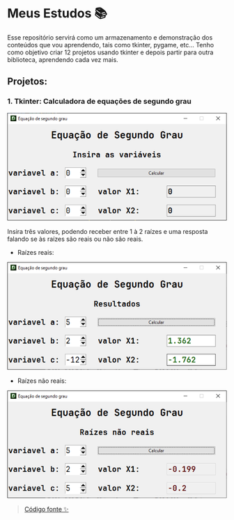 # Meus Estudos 📚
Esse repositório servirá como um armazenamento e demonstração dos conteúdos que vou aprendendo, tais como tkinter, pygame, etc...
Tenho como objetivo criar 12 projetos usando tkinter e depois partir para outra biblioteca, aprendendo cada vez mais.

## Projetos:
### 1. Tkinter: Calculadora de equações de segundo grau
![app](tkinter/equacao-segundo-grau/screenshots/app.png)

Insira três valores, podendo receber entre 1 à 2 raízes e uma resposta falando se às raízes são reais ou não são reais.

- Raízes reais:

![success](tkinter/equacao-segundo-grau/screenshots/success.png)

- Raízes não reais:

![failed](tkinter/equacao-segundo-grau/screenshots/failed.png)

> [Código fonte ✨](tkinter/equacao-segundo-grau)